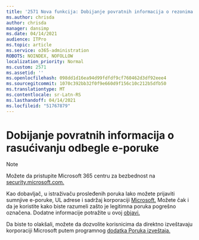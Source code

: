 ```yaml
---
title: '2571 Nova funkcija: Dobijanje povratnih informacija o rezonima o spam e-pošti'
ms.author: chrisda
author: chrisda
manager: dansimp
ms.date: 04/14/2021
audience: ITPro
ms.topic: article
ms.service: o365-administration
ROBOTS: NOINDEX, NOFOLLOW
localization_priority: Normal
ms.custom: 2571
ms.assetid: ''
ms.openlocfilehash: 098dd1d16ea94d99fdfdf9cf760462d3df92eee4
ms.sourcegitcommit: 1070c392bb32f0f9e660d9f156c10c212b5dfb50
ms.translationtype: MT
ms.contentlocale: sr-Latn-RS
ms.lasthandoff: 04/14/2021
ms.locfileid: "51767879"
---
```

# <a name="get-feedback-about-spam-judgments"></a>Dobijanje povratnih informacija o rasućivanju odbegle e-poruke

> [!NOTE]
> Možete da pristupite Microsoft 365 centru za bezbednost na [security.microsoft.com.](https://security.microsoft.com)

Kao dobavljač, u istraživaču prosleđenih poruka lako možete prijaviti sumnjive e-poruke, UL adrese i sadržaj korporaciji [Microsoft.](https://security.microsoft.com/reportsubmission) Možete čak i da je koristite kako biste razumeli zašto je legitimna poruka pogrešno označena. Dodatne informacije potražite u ovoj [objavi.](https://techcommunity.microsoft.com/t5/Security-Privacy-and-Compliance/Empower-security-teams-to-easily-report-suspicious-emails-amp/ba-p/752622)

Da biste to olakšali, možete da dozvolite korisnicima da direktno izveštavaju korporaciji Microsoft putem programnog [dodatka Poruka izveštaja.](https://appsource.microsoft.com/product/office/WA104381180?src=office&tab=Overview)
